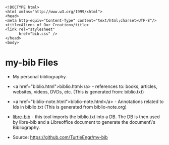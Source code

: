 ```{=html}
<!DOCTYPE html>
<html xmlns="http://www.w3.org/1999/xhtml">
<head>
<meta http-equiv="Content-Type" content="text/html;charset=UTF-8"/>
<title>Aliens of Our Creation</title>
<link rel="stylesheet"
      href="bib.css" />
</head>
<body>
```
my-bib Files
============

-   My personal bibliography.

-   \<a href=\"biblio.html\"\>biblio.html\</a\> - references to: books,
    articles, websites, videos, DVDs, etc. (This is generated from:
    biblio.txt)

-   \<a href=\"biblio-note.html\"\>biblio-note.html\</a\> - Annotations
    related to Ids in biblio.txt (This is generated from
    biblio-note.org)

-   [libre-bib](https://github.com/TurtleEngr/libre-bib) - this tool
    imports the biblio.txt into a DB. The DB is then used by libre-bib
    and a Libreoffice document to generate the document\\\'s
    Bibliography.

-   Source: <https://github.com/TurtleEngr/my-bib>
